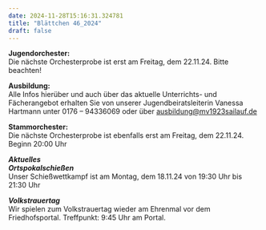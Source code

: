 ```yaml
---
date: 2024-11-28T15:16:31.324781
title: "Blättchen 46_2024"
draft: false
---
```


 



**Jugendorchester:**  
Die nächste Orchesterprobe ist erst am Freitag, dem 22.11.24. Bitte beachten!


**Ausbildung:**  
Alle Infos hierüber und auch über das aktuelle Unterrichts- und Fächerangebot erhalten Sie von unserer Jugendbeiratsleiterin Vanessa Hartmann unter 0176 – 94336069 oder
über
ausbildung@mv1923sailauf.de


**Stammorchester:**  
Die nächste Orchesterprobe ist ebenfalls erst am Freitag, dem 22.11.24. Beginn 20:00 Uhr


***Aktuelles***  
***Ortspokalschießen***  
Unser Schießwettkampf ist am Montag, dem 18.11.24 von 19:30 Uhr bis 21:30 Uhr


***Volkstrauertag***  
Wir spielen zum Volkstrauertag wieder am Ehrenmal vor dem Friedhofsportal. Treffpunkt: 9:45 Uhr am Portal. 
